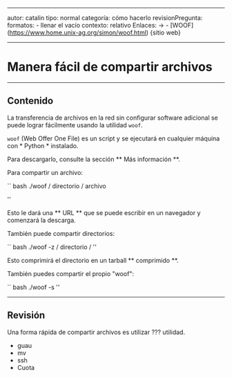 ---
 autor: catalin
 tipo: normal
 categoría: cómo hacerlo
 revisionPregunta:
   formatos:
     - llenar el vacío
   contexto: relativo
 Enlaces:
   -> -
     [WOOF] (https://www.home.unix-ag.org/simon/woof.html) {sitio web}

 ---

 # Manera fácil de compartir archivos


 ---

 ## Contenido

 La transferencia de archivos en la red sin configurar software adicional se puede lograr fácilmente usando la utilidad `woof`.

 `woof` (Web Offer One File) es un script y se ejecutará en cualquier máquina con * Python * instalado.

 Para descargarlo, consulte la sección ** Más información **.

 Para compartir un archivo:

 `` bash
 ./woof / directorio / archivo

 ''

 Esto le dará una ** URL ** que se puede escribir en un navegador y comenzará la descarga.

 También puede compartir directorios:

 `` bash
 ./woof -z / directorio /
 ''

 Esto comprimirá el directorio en un tarball ** comprimido **.

 También puedes compartir el propio "woof":

 `` bash
 ./woof -s
 ''


 ---

 ## Revisión

 Una forma rápida de compartir archivos es utilizar ???  utilidad.

 - guau
 - mv
 - ssh
 - Cuota
